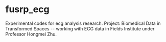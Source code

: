 # fusrp_ecg
Experimental codes for ecg analysis research.
Project: Biomedical Data in Transformed Spaces -- working with ECG data in Fields Institute under Professor Hongmei Zhu.
